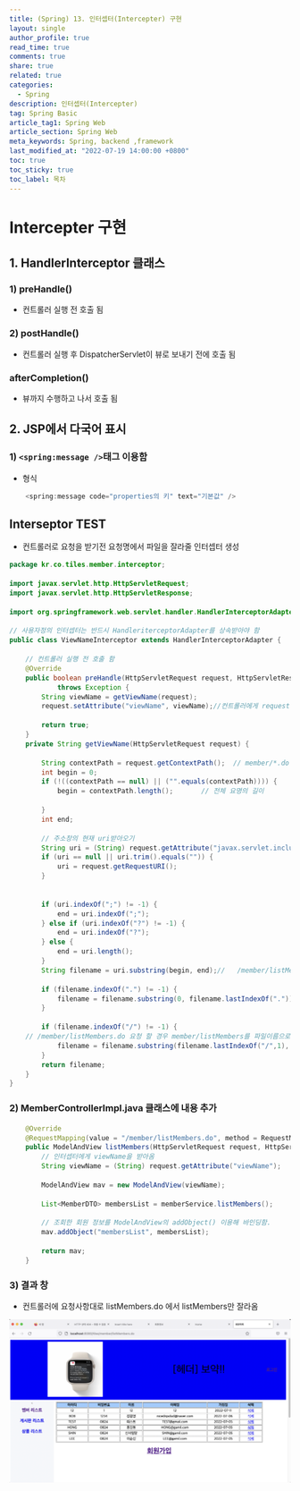 ```yaml
---
title: (Spring) 13. 인터셉터(Intercepter) 구현
layout: single
author_profile: true
read_time: true
comments: true
share: true
related: true
categories:
  - Spring
description: 인터셉터(Intercepter)
tag: Spring Basic
article_tag1: Spring Web
article_section: Spring Web
meta_keywords: Spring, backend ,framework
last_modified_at: "2022-07-19 14:00:00 +0800"
toc: true
toc_sticky: true
toc_label: 목차
---
```


# Intercepter 구현

## 1. HandlerInterceptor 클래스

### 1) preHandle()

- 컨트롤러 실행 전 호출 됨

### 2) postHandle()

- 컨트롤러 실행 후 DispatcherServlet이 뷰로 보내기 전에 호출 됨

### afterCompletion()

- 뷰까지 수행하고 나서 호출 됨

## 2. JSP에서 다국어 표시

### 1) `<spring:message />`태그 이용함

- 형식

```java
	<spring:message code="properties의 키" text="기본값" />
```

## Interseptor TEST

- 컨트롤러로 요청을 받기전 요청명에서 파일을 잘라줄 인터셉터 생성

```java
package kr.co.tiles.member.interceptor;

import javax.servlet.http.HttpServletRequest;
import javax.servlet.http.HttpServletResponse;

import org.springframework.web.servlet.handler.HandlerInterceptorAdapter;

// 사용자정의 인터셉터는 반드시 HandleriterceptorAdapter를 상속받아야 함
public class ViewNameInterceptor extends HandlerInterceptorAdapter {

	// 컨트롤러 실행 전 호출 함
	@Override
	public boolean preHandle(HttpServletRequest request, HttpServletResponse response, Object handler)
			throws Exception {
		String viewName = getViewName(request);
		request.setAttribute("viewName", viewName);//컨트롤러에게 request를 보냄

		return true;
	}
	private String getViewName(HttpServletRequest request) {

		String contextPath = request.getContextPath();	// member/*.do
		int begin = 0;
		if (!((contextPath == null) || ("".equals(contextPath)))) {
			begin = contextPath.length();		// 전체 요명의 길이

		}
		int end;

		// 주소창의 현재 uri받아오기
		String uri = (String) request.getAttribute("javax.servlet.include.request_uri");
		if (uri == null || uri.trim().equals("")) {
			uri = request.getRequestURI();
		}


		if (uri.indexOf(";") != -1) {
			end = uri.indexOf(";");
		} else if (uri.indexOf("?") != -1) {
			end = uri.indexOf("?");
		} else {
			end = uri.length();
		}
		String filename = uri.substring(begin, end);//	 /member/listMembers.do

		if (filename.indexOf(".") != -1) {
			filename = filename.substring(0, filename.lastIndexOf("."));	// 	/member/listMembers
		}

		if (filename.indexOf("/") != -1) {
	// /member/listMembers.do 요청 할 경우 member/listMembers를 파일이름으로 가져옴
			filename = filename.substring(filename.lastIndexOf("/",1), filename.length());	//   member/listMembers
		}
		return filename;
	}
}

```

### 2) MemberControllerImpl.java 클래스에 내용 추가

```java
	@Override
	@RequestMapping(value = "/member/listMembers.do", method = RequestMethod.GET)
	public ModelAndView listMembers(HttpServletRequest request, HttpServletResponse response) throws Exception {
		// 인터셉터에게 viewName을 받아옴
		String viewName = (String) request.getAttribute("viewName");

		ModelAndView mav = new ModelAndView(viewName);

		List<MemberDTO> membersList = memberService.listMembers();

		// 조회한 회원 정보를 ModelAndView의 addObject() 이용해 바인딩함.
		mav.addObject("membersList", membersList);

		return mav;
	}
```

### 3) 결과 창

- 컨트롤러에 요청사항대로 listMembers.do 에서 listMembers만 잘라옴

![alt](/assets/images/post/spring/34.png)
